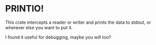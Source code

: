 # PRINTIO!

This crate intercepts a reader or writer and prints the data to stdout, or wherever else you want to put it. 

I found it useful for debugging, maybe you will too?
